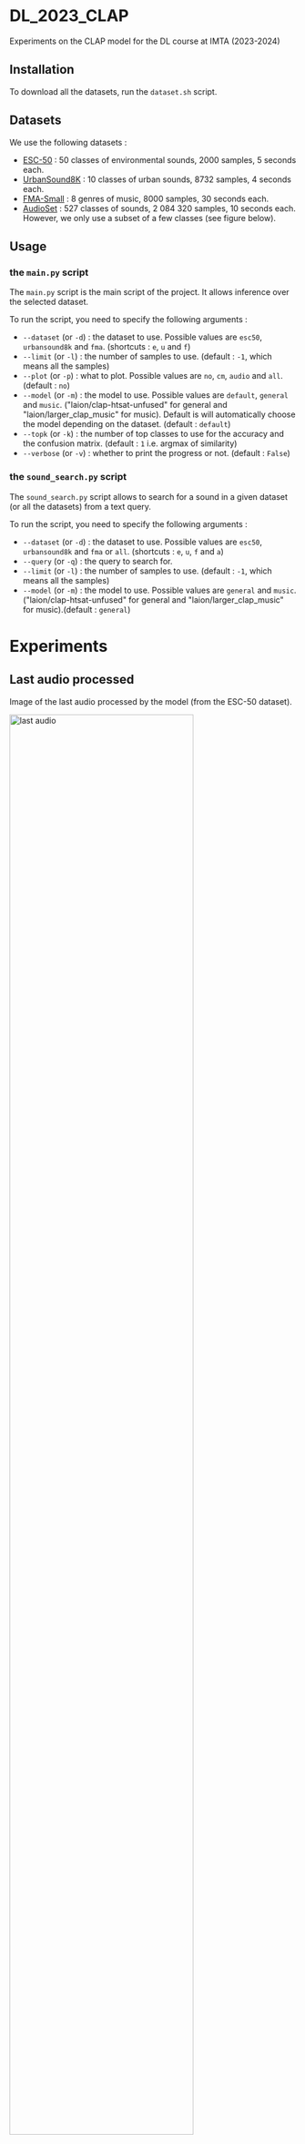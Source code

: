 # DL_2023_CLAP
Experiments on the CLAP model for the DL course at IMTA (2023-2024)

## Installation
To download all the datasets, run the ```dataset.sh``` script.

## Datasets
We use the following datasets :
- [ESC-50](https://www.karolpiczak.com/papers/Piczak2015-ESC-Dataset.pdf) : 50 classes of environmental sounds, 2000 samples, 5 seconds each.
- [UrbanSound8K](https://urbansounddataset.weebly.com/urbansound8k.html) : 10 classes of urban sounds, 8732 samples, 4 seconds each.
- [FMA-Small](https://arxiv.org/pdf/1612.01840.pdf) : 8 genres of music, 8000 samples, 30 seconds each.
- [AudioSet](https://research.google.com/audioset/) : 527 classes of sounds, 2 084 320 samples, 10 seconds each. However, we only use a subset of a few classes (see figure below).

## Usage
### the ```main.py``` script
The ```main.py``` script is the main script of the project. It allows inference over the selected dataset.

To run the script, you need to specify the following arguments :
- ```--dataset``` (or ```-d```) : the dataset to use. Possible values are ```esc50```, ```urbansound8k``` and ```fma```. (shortcuts : ```e```, ```u``` and ```f```)
- ```--limit``` (or ```-l```) : the number of samples to use. (default : ```-1```, which means all the samples)
- ```--plot``` (or ```-p```) : what to plot. Possible values are ```no```, ```cm```, ```audio``` and ```all```. (default : ```no```)
- ```--model``` (or ```-m```) : the model to use. Possible values are ```default```, ```general``` and ```music```. ("laion/clap-htsat-unfused" for general and "laion/larger_clap_music" for music). Default is will automatically choose the model depending on the dataset. (default : ```default```)
- ```--topk``` (or ```-k```) : the number of top classes to use for the accuracy and the confusion matrix. (default : ```1``` i.e. argmax of similarity) 
-  ```--verbose``` (or ```-v```) : whether to print the progress or not. (default : ```False```)

### the ```sound_search.py``` script
The ```sound_search.py``` script allows to search for a sound in a given dataset (or all the datasets) from a text query.

To run the script, you need to specify the following arguments :
- ```--dataset``` (or ```-d```) : the dataset to use. Possible values are ```esc50```, ```urbansound8k``` and ```fma``` or ```all```. (shortcuts : ```e```, ```u```, ```f``` and ```a```)
- ```--query``` (or ```-q```) : the query to search for.
- ```--limit``` (or ```-l```) : the number of samples to use. (default : ```-1```, which means all the samples)
- ```--model``` (or ```-m```) : the model to use. Possible values are ```general``` and ```music```. ("laion/clap-htsat-unfused" for general and "laion/larger_clap_music" for music).(default : ```general```)

# Experiments
## Last audio processed
Image of the last audio processed by the model (from the ESC-50 dataset).

<img src="figs/last_audio.png" width="80%" alt="last audio">

## A few experiments results on the ESC-50 dataset

Running the ```main.py``` script over the whole ESC-50 dataset on a GTX1060, consumes : ```1321MiB /  6144MiB``` of GPU RAM and takes less than 20 minutes to complete.

### Confusion matrix of the model over the ESC-50 dataset (raw labels)

<img src="figs/confusion_matrix_old.png" width="100%" alt="Confusion matrix">

### Confusion matrix of the model over the ESC-50 dataset (augmented labels)

We also tried to augment the labels of the ESC-50 dataset, by turning words into full sentences. For example, the label ```dog``` becomes ```A dog is barking```. The idea is to give more context to the model, and to make it learn more about the meaning of the sounds.

<img src="figs/confusion_matrix_new.png" width="100%" alt="Confusion matrix">

We gained more than 10% of accuracy, and the confusion matrix looks better.

## A few experiments results on the UrbanSound8K dataset

On 2000 samples of the UrbanSound8K dataset, the model takes about 35 minutes to run on a GTX1060.

### Confusion matrix of the model over the UrbanSound8K dataset (2000 samples, augmented labels, top 1 accuracy)

<img src="figs/last_confusion_matrix_urbansound8k.png" width="100%" alt="Confusion matrix">

### Confusion matrix of the model over the UrbanSound8K dataset (2000 samples, augmented labels, top 3 accuracy)

<img src="figs/last_confusion_matrix_urbansound8k_3.png" width="100%" alt="Confusion matrix">


## A few experiments results on the AudioSet dataset

<img src="figs/last_confusion_matrix_audioset_top1.png" width="100%" alt="Confusion matrix">